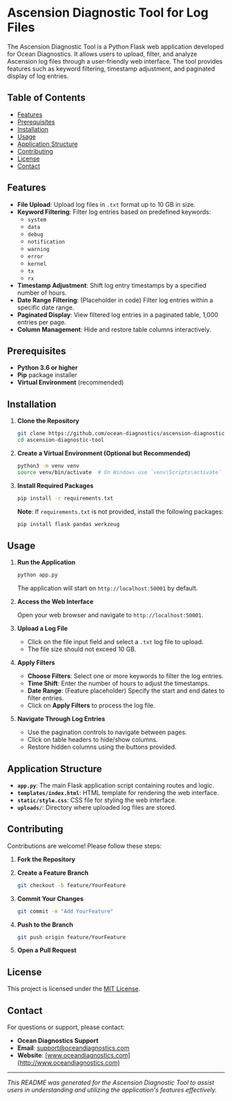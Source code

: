 # Ascension Diagnostic Tool for Log Files

The Ascension Diagnostic Tool is a Python Flask web application developed for Ocean Diagnostics. It allows users to upload, filter, and analyze Ascension log files through a user-friendly web interface. The tool provides features such as keyword filtering, timestamp adjustment, and paginated display of log entries.

## Table of Contents

- [Features](#features)
- [Prerequisites](#prerequisites)
- [Installation](#installation)
- [Usage](#usage)
- [Application Structure](#application-structure)
- [Contributing](#contributing)
- [License](#license)
- [Contact](#contact)

## Features

- **File Upload**: Upload log files in `.txt` format up to 10 GB in size.
- **Keyword Filtering**: Filter log entries based on predefined keywords:
  - `system`
  - `data`
  - `debug`
  - `notification`
  - `warning`
  - `error`
  - `kernel`
  - `tx`
  - `rx`
- **Timestamp Adjustment**: Shift log entry timestamps by a specified number of hours.
- **Date Range Filtering**: (Placeholder in code) Filter log entries within a specific date range.
- **Paginated Display**: View filtered log entries in a paginated table, 1,000 entries per page.
- **Column Management**: Hide and restore table columns interactively.

## Prerequisites

- **Python 3.6 or higher**
- **Pip** package installer
- **Virtual Environment** (recommended)

## Installation

1. **Clone the Repository**

   ```bash
   git clone https://github.com/ocean-diagnostics/ascension-diagnostic-tool.git
   cd ascension-diagnostic-tool
   ```

2. **Create a Virtual Environment (Optional but Recommended)**

   ```bash
   python3 -m venv venv
   source venv/bin/activate  # On Windows use `venv\Scripts\activate`
   ```

3. **Install Required Packages**

   ```bash
   pip install -r requirements.txt
   ```

   **Note**: If `requirements.txt` is not provided, install the following packages:

   ```bash
   pip install flask pandas werkzeug
   ```

## Usage

1. **Run the Application**

   ```bash
   python app.py
   ```

   The application will start on `http://localhost:50001` by default.

2. **Access the Web Interface**

   Open your web browser and navigate to `http://localhost:50001`.

3. **Upload a Log File**

   - Click on the file input field and select a `.txt` log file to upload.
   - The file size should not exceed 10 GB.

4. **Apply Filters**

   - **Choose Filters**: Select one or more keywords to filter the log entries.
   - **Time Shift**: Enter the number of hours to adjust the timestamps.
   - **Date Range**: (Feature placeholder) Specify the start and end dates to filter entries.
   - Click on **Apply Filters** to process the log file.

5. **Navigate Through Log Entries**

   - Use the pagination controls to navigate between pages.
   - Click on table headers to hide/show columns.
   - Restore hidden columns using the buttons provided.

## Application Structure

- **`app.py`**: The main Flask application script containing routes and logic.
- **`templates/index.html`**: HTML template for rendering the web interface.
- **`static/style.css`**: CSS file for styling the web interface.
- **`uploads/`**: Directory where uploaded log files are stored.

## Contributing

Contributions are welcome! Please follow these steps:

1. **Fork the Repository**

2. **Create a Feature Branch**

   ```bash
   git checkout -b feature/YourFeature
   ```

3. **Commit Your Changes**

   ```bash
   git commit -m "Add YourFeature"
   ```

4. **Push to the Branch**

   ```bash
   git push origin feature/YourFeature
   ```

5. **Open a Pull Request**

## License

This project is licensed under the [MIT License](LICENSE).

## Contact

For questions or support, please contact:

- **Ocean Diagnostics Support**
- **Email**: support@oceandiagnostics.com
- **Website**: [www.oceandiagnostics.com](http://www.oceandiagnostics.com)

---

*This README was generated for the Ascension Diagnostic Tool to assist users in understanding and utilizing the application's features effectively.*
